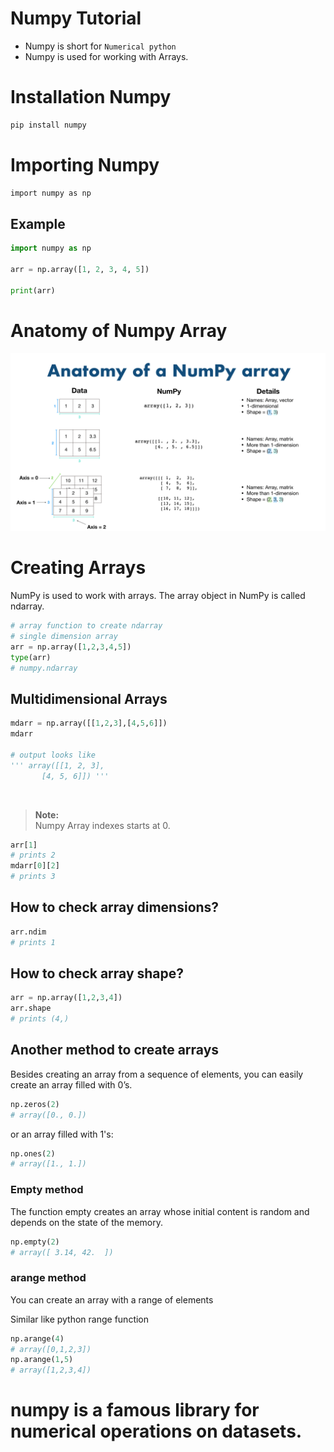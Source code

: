 # Numpy Tutorial

- Numpy is short for ```Numerical python```
- Numpy is used for working with Arrays.

# Installation Numpy

```bash
pip install numpy
```

# Importing Numpy

```bash
import numpy as np
```

## Example

```python
import numpy as np

arr = np.array([1, 2, 3, 4, 5])

print(arr)
```
# Anatomy of Numpy Array
![numpy array](nparray.png)

# Creating Arrays

NumPy is used to work with arrays. The array object in NumPy is called ndarray.

```python
# array function to create ndarray
# single dimension array
arr = np.array([1,2,3,4,5])
type(arr)
# numpy.ndarray
```

## Multidimensional Arrays

```python
mdarr = np.array([[1,2,3],[4,5,6]])
mdarr

# output looks like
''' array([[1, 2, 3],
       [4, 5, 6]]) '''
```

<br>

>**Note:**<br>
> Numpy Array indexes starts at 0.

```python
arr[1]
# prints 2
mdarr[0][2]
# prints 3
```

## How to check array dimensions?

```python
arr.ndim
# prints 1
```

## How to check array shape?
```python
arr = np.array([1,2,3,4])
arr.shape
# prints (4,)
```
## Another method to create arrays

Besides creating an array from a sequence of elements, you can easily create an array filled with 0’s. 
```python
np.zeros(2)
# array([0., 0.])
```
or an array filled with 1's:
```python 
np.ones(2)
# array([1., 1.])
```

### Empty method
The function empty creates an array whose initial content is random and depends on the state of the memory.
```python
np.empty(2)
# array([ 3.14, 42.  ])
```

### arange method
You can create an array with a range of elements

Similar like python range function
```python
np.arange(4)
# array([0,1,2,3])
np.arange(1,5)
# array([1,2,3,4])
```

# numpy is a famous library for numerical operations on datasets.